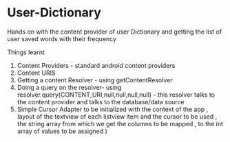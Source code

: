 # User-Dictionary
Hands on with the content provider of user Dictionary and getting the list of user saved words with their frequency


Things learnt
1. Content Providers - standard android content providers
2. Content URIS
3. Getting a content Resolver - using getContentResolver
4. Doing a query on the resolver- using resolver.query(CONTENT_URI,null,null,null,null) - this resolver talks to the content provider and talks to the database/data source
5. Simple Cursor Adapter to be initialized with the context of the app , layout of the textview of each listview item and the cursor to be used , the string array from which we get the columns to be mapped , to the int array of values to be assigned )
